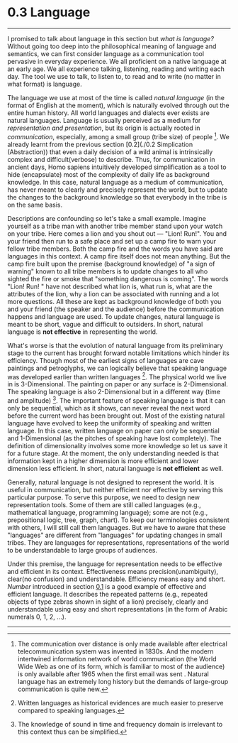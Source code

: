 # 0.3 Language

---------

I promised to talk about language in this section but *what is language?* Without going too deep into the philosophical meaning of language and semantics, we can first consider language as a communication tool pervasive in everyday experience. We all proficient on a native language at an early age. We all experience talking, listening, reading and writing each day. The tool we use to talk, to listen to, to read and to write (no matter in what format) is language.

The language we use at most of the time is called *natural language* (in the format of English at the moment), which is naturally evolved through out the entire human history. All world languages and dialects ever exists are natural languages. Language is usually perceived as a medium for *representation and presentation*, but its origin is actually rooted in *communication*, especially, among a small group (tribe size) of people [^1]. We already learnt from the previous section [0.2](./0.2 Simplication (Abstraction)) that even a daily decision of a wild animal is intrinsically complex and difficult(verbose) to describe. Thus, for communication in ancient days, Homo sapiens intuitively developed simplification as a tool to hide (encapsulate) most of the complexity of daily life as background knowledge. In this case, natural language as a medium of communication, has never meant to clearly and precisely represent the world, but to update the changes to the background knowledge so that everybody in the tribe is on the same basis.

Descriptions are confounding so let's take a small example. Imagine yourself as a tribe man with another tribe member stand upon your watch on your tribe. Here comes a lion and you shout out — "Lion! Run!". You and your friend then run to a safe place and set up a camp fire to warn your fellow tribe members. Both the camp fire and the words you have said are languages in this context. A camp fire itself does not mean anything. But the camp fire built upon the premise (background knowledge) of "a sign of warning" known to all tribe members is to update changes to all who sighted the fire or smoke that "something dangerous is coming". The words "Lion! Run! " have not described what lion is, what run is, what are the attributes of the lion, why a lion can be associated with running and a lot more questions. All these are kept as background knowledge of both you and your friend (the speaker and the audience) before the communication happens and language are used. To update changes, natural language is meant to be short, vague and difficult to outsiders. In short, natural language is **not effective** in representing the world.

What's worse is that the evolution of natural language from its preliminary stage to the current has brought forward notable limitations which hinder its efficiency. Though most of the earliest signs of languages are cave paintings and petroglyphs, we can logically believe that speaking language was developed earlier than written languages [^3]. The physical world we live in is 3-Dimensional. The painting on paper or any surface is 2-Dimensional. The speaking language is also 2-Dimensional but in a different way (time and amplitude) [^4]. The important feature of speaking language is that it can only be sequential, which as it shows, can never reveal the next word before the current word has been brought out. Most of the existing natural language have evolved to keep the uniformity of speaking and written language. In this case, written language on paper can only be sequential and 1-Dimensional (as the pitches of speaking have lost completely). The definition of dimensionality involves some more knowledge so let us save it for a future stage. At the moment, the only understanding needed is that information kept in a higher dimension is more efficient and lower dimension less efficient. In short, natural language is **not efficient** as well.

Generally, natural language is not designed to represent the world. It is useful in communication, but neither efficient nor effective by serving this particular purpose. To serve this purpose, we need to design new representation tools. Some of them are still called languages (e.g., mathematical language, programming language); some are not (e.g., prepositional logic, tree, graph, chart). To keep our terminologies consistent with others, I will still call them languages. But we have to aware that these "languages" are different from "languages" for updating changes in small tribes. They are languages for representations, representations of the world to be understandable to large groups of audiences. 

Under this premise, the language for representation needs to be effective and efficient in its context. Effectiveness means precision(unambiguity), clear(no confusion) and understandable. Efficiency means easy and short. *Number* introduced in section [0.1](./0.1%20Computing.md) is a good example of effective and efficient language. It describes the repeated patterns (e.g., repeated objects of type zebras shown in sight of a lion) precisely, clearly and understandable using easy and short representations (in the form of Arabic numerals 0, 1, 2, …).

------

[^1]: The communication over distance is only made available after electrical telecommunication system was invented in 1830s. And the modern intertwined information network of world communication (the World Wide Web as one of its form, which is familiar to most of the audience) is only available after 1965 when the first email was sent [^2]. Natural language has an extremely long history but the demands of large-group communication is quite new.
[^2]: History of Communication, Wikipedia,  retrieved from https://en.wikipedia.org/wiki/History_of_communication
[^3]: Written languages as historical evidences are much easier to preserve compared to speaking languages.
[^4]: The knowledge of sound in time and frequency domain is irrelevant to this context thus can be simplified.





